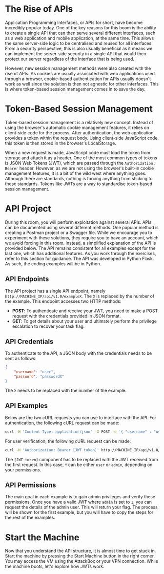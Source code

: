 # The Rise of APIs

Application Programming Interfaces, or APIs for short, have become incredibly popular today. One of the key reasons for this boom is the ability to create a single API that can then serve several different interfaces, such as a web application and mobile application, at the same time. This allows the same server-side logic to be centralised and reused for all interfaces. From a security perspective, this is also usually beneficial as it means we can implement the server-side security in a single API that would then protect our server regardless of the interface that is being used.

However, new session management methods were also created with the rise of APIs. As cookies are usually associated with web applications used through a browser, cookie-based authentication for APIs usually doesn't work as well since the solution is then not agnostic for other interfaces. This is where token-based session management comes in to save the day.

# Token-Based Session Management

Token-based session management is a relatively new concept. Instead of using the browser's automatic cookie management features, it relies on client-side code for the process. After authentication, the web application provides a token within the request body. Using client-side JavaScript code, this token is then stored in the browser's LocalStorage.

When a new request is made, JavaScript code must load the token from storage and attach it as a header. One of the most common types of tokens is JSON Web Tokens (JWT), which are passed through the `Authorization: Bearer` header. However, as we are not using the browser's built-in cookie management features, it is a bit of the wild west where anything goes. Although there are standards, nothing is forcing anything from sticking to these standards. Tokens like JWTs are a way to standardise token-based session management.

# API Project

During this room, you will perform exploitation against several APIs. APIs can be documented using several different methods. One popular method is creating a Postman project or a Swagger file. While we encourage you to experiment with these solutions, they require you to have an account, which we avoid forcing in this room. Instead, a simplified explanation of the API is provided below. The API remains consistent for all examples except for the last one, which has additional features. As you work through the exercises, refer to this section for guidance. The API was developed in Python Flask. As such, the coding examples will be in Python.

## API Endpoints

The API project has a single API endpoint, namely `http://MACHINE_IP/api/v1.0/exampleX`. The `X` is replaced by the number of the example. This endpoint accesses two HTTP methods:

- **POST**: To authenticate and receive your JWT, you need to make a POST request with the credentials provided in JSON format.
- **GET**: To get details about your user and ultimately perform the privilege escalation to recover your task flag.

## API Credentials

To authenticate to the API, a JSON body with the credentials needs to be sent as follows:

```json
{
    "username": "user",
    "password": "passwordX"
}
```

The `X` needs to be replaced with the number of the example.

## API Examples

Below are the two cURL requests you can use to interface with the API. For authentication, the following cURL request can be made:

```sh
curl -H 'Content-Type: application/json' -X POST -d '{ "username" : "user", "password" : "passwordX" }' http://MACHINE_IP/api/v1.0/exampleX
```

For user verification, the following cURL request can be made:

```sh
curl -H 'Authorization: Bearer [JWT token]' http://MACHINE_IP/api/v1.0/example2?username=Y
```

The `[JWT token]` component has to be replaced with the JWT received from the first request. In this case, `Y` can be either `user` or `admin`, depending on your permissions.

## API Permissions

The main goal in each example is to gain admin privileges and verify these permissions. Once you have a valid JWT where `admin` is set to `1`, you can request the details of the admin user. This will return your flag. The process will be shown for the first example, but you will have to copy the steps for the rest of the examples.

# Start the Machine

Now that you understand the API structure, it is almost time to get stuck in. Start the machine by pressing the Start Machine button in the right corner. You may access the VM using the AttackBox or your VPN connection. While the machine boots, let's explore how JWTs work.